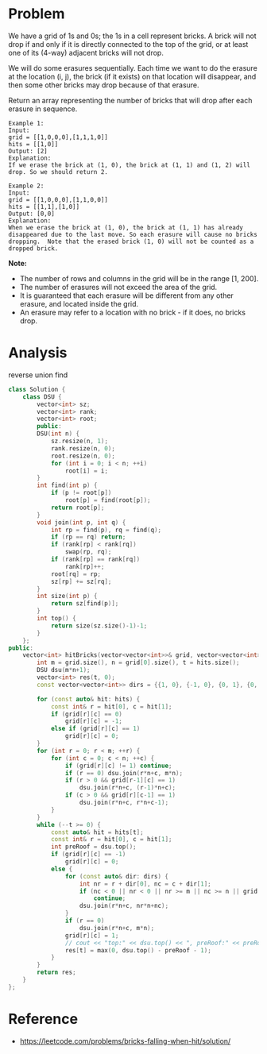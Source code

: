 # Problem
We have a grid of 1s and 0s; the 1s in a cell represent bricks.  A brick will not drop if and only if it is directly connected to the top of the grid, or at least one of its (4-way) adjacent bricks will not drop.

We will do some erasures sequentially. Each time we want to do the erasure at the location (i, j), the brick (if it exists) on that location will disappear, and then some other bricks may drop because of that erasure.

Return an array representing the number of bricks that will drop after each erasure in sequence.

```
Example 1:
Input: 
grid = [[1,0,0,0],[1,1,1,0]]
hits = [[1,0]]
Output: [2]
Explanation: 
If we erase the brick at (1, 0), the brick at (1, 1) and (1, 2) will drop. So we should return 2.
```
```
Example 2:
Input: 
grid = [[1,0,0,0],[1,1,0,0]]
hits = [[1,1],[1,0]]
Output: [0,0]
Explanation: 
When we erase the brick at (1, 0), the brick at (1, 1) has already disappeared due to the last move. So each erasure will cause no bricks dropping.  Note that the erased brick (1, 0) will not be counted as a dropped brick.
```
**Note:**
- The number of rows and columns in the grid will be in the range [1, 200].
- The number of erasures will not exceed the area of the grid.
- It is guaranteed that each erasure will be different from any other erasure, and located inside the grid.
- An erasure may refer to a location with no brick - if it does, no bricks drop.

# Analysis
reverse union find
```C++
class Solution {
    class DSU {
        vector<int> sz;
        vector<int> rank;
        vector<int> root;
        public:
        DSU(int n) {
            sz.resize(n, 1);
            rank.resize(n, 0);
            root.resize(n, 0);
            for (int i = 0; i < n; ++i)
                root[i] = i;
        }
        int find(int p) {
            if (p != root[p])
                root[p] = find(root[p]);
            return root[p];
        }
        void join(int p, int q) {
            int rp = find(p), rq = find(q);
            if (rp == rq) return;
            if (rank[rp] < rank[rq])
                swap(rp, rq);
            if (rank[rp] == rank[rq])
                rank[rp]++;
            root[rq] = rp;
            sz[rp] += sz[rq];
        }
        int size(int p) {
            return sz[find(p)];
        }
        int top() {
            return size(sz.size()-1)-1;
        }
    };
public:
    vector<int> hitBricks(vector<vector<int>>& grid, vector<vector<int>>& hits) {
        int m = grid.size(), n = grid[0].size(), t = hits.size();
        DSU dsu(m*n+1);
        vector<int> res(t, 0);
        const vector<vector<int>> dirs = {{1, 0}, {-1, 0}, {0, 1}, {0, -1}};

        for (const auto& hit: hits) {
            const int& r = hit[0], c = hit[1];
            if (grid[r][c] == 0)
                grid[r][c] = -1;
            else if (grid[r][c] == 1)
                grid[r][c] = 0;
        }
        for (int r = 0; r < m; ++r) {
            for (int c = 0; c < n; ++c) {
                if (grid[r][c] != 1) continue;
                if (r == 0) dsu.join(r*n+c, m*n);
                if (r > 0 && grid[r-1][c] == 1)
                    dsu.join(r*n+c, (r-1)*n+c);
                if (c > 0 && grid[r][c-1] == 1)
                    dsu.join(r*n+c, r*n+c-1);
            }
        }
        while (--t >= 0) {
            const auto& hit = hits[t];
            const int& r = hit[0], c = hit[1];
            int preRoof = dsu.top();
            if (grid[r][c] == -1)
                grid[r][c] = 0;
            else {
                for (const auto& dir: dirs) {
                    int nr = r + dir[0], nc = c + dir[1];
                    if (nc < 0 || nr < 0 || nr >= m || nc >= n || grid[nr][nc] != 1)
                        continue;
                    dsu.join(r*n+c, nr*n+nc);
                }
                if (r == 0)
                    dsu.join(r*n+c, m*n);
                grid[r][c] = 1;
                // cout << "top:" << dsu.top() << ", preRoof:" << preRoof << endl;
                res[t] = max(0, dsu.top() - preRoof - 1);
            }
        }
        return res;
    }
};
```

# Reference
- https://leetcode.com/problems/bricks-falling-when-hit/solution/

